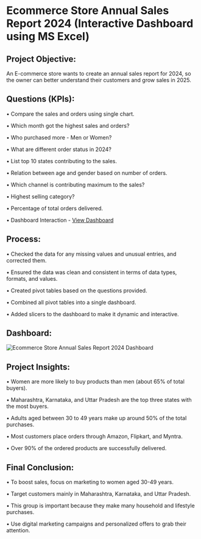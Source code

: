 # Ecommerce Store Annual Sales Report 2024 (Interactive Dashboard using MS Excel)

## Project Objective:
An E-commerce store wants to create an annual sales report for 2024, so the owner can better understand their customers and grow sales in 2025.

## Questions (KPIs):
• Compare the sales and orders using single chart.

• Which month got the highest sales and orders?

• Who purchased more - Men or Women?

• What are different order status in 2024?

• List top 10 states contributing to the sales.

• Relation between age and gender based on number of orders.

• Which channel is contributing maximum to the sales?

• Highest selling category?

• Percentage of total orders delivered.

• Dashboard Interaction - <a href="https://github.com/Sunil-Rathod/Ecommerce-Store-Data-Analysis/blob/main/Ecommerce%20Store%20Annual%20Sales%20Report%202024%20Dashboard.pdf">View Dashboard</a>

## Process:
• Checked the data for any missing values and unusual entries, and corrected them.

• Ensured the data was clean and consistent in terms of data types, formats, and values.

• Created pivot tables based on the questions provided.

• Combined all pivot tables into a single dashboard.

• Added slicers to the dashboard to make it dynamic and interactive.

## Dashboard:

![Ecommerce Store Annual Sales Report 2024 Dashboard](https://github.com/user-attachments/assets/9ad345a5-6db7-4f2d-aa26-8033b444bf1d)


## Project Insights:

• Women are more likely to buy products than men (about 65% of total buyers).

• Maharashtra, Karnataka, and Uttar Pradesh are the top three states with the most buyers.

• Adults aged between 30 to 49 years make up around 50% of the total purchases.

• Most customers place orders through Amazon, Flipkart, and Myntra.

• Over 90% of the ordered products are successfully delivered.

## Final Conclusion:

• To boost sales, focus on marketing to women aged 30-49 years.

• Target customers mainly in Maharashtra, Karnataka, and Uttar Pradesh.

• This group is important because they make many household and lifestyle purchases.

• Use digital marketing campaigns and personalized offers to grab their attention.
